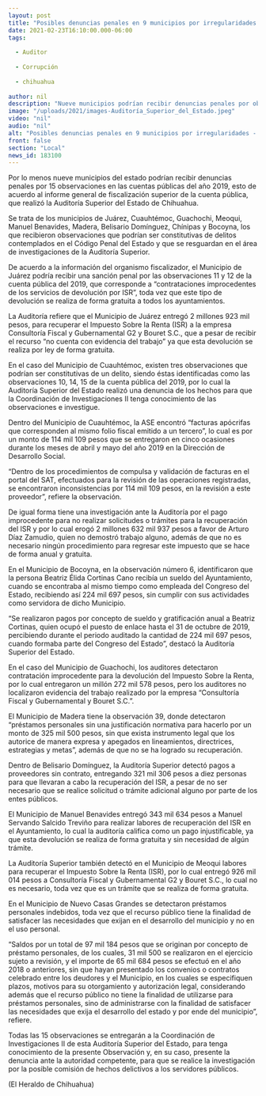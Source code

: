 ```yaml
---
layout: post
title: "Posibles denuncias penales en 9 municipios por irregularidades -  ASE"
date: 2021-02-23T16:10:00.000-06:00
tags:
  
  - Auditor
  
  - Corrupción
  
  - chihuahua
  
author: nil
description: "Nueve municipios podrían recibir denuncias penales por observaciones de la ASE"
image: "/uploads/2021/images-Auditoría_Superior_del_Estado.jpeg"
video: "nil"
audio: "nil"
alt: "Posibles denuncias penales en 9 municipios por irregularidades -  ASE"
front: false
section: "Local"
news_id: 183100
---
```


Por lo menos nueve municipios del estado podrían recibir denuncias penales por 15 observaciones en las cuentas públicas del año 2019, esto de acuerdo al informe general de fiscalización superior de la cuenta pública, que realizó la Auditoría Superior del Estado de Chihuahua.

Se trata de los municipios de Juárez, Cuauhtémoc, Guachochi, Meoqui, Manuel Benavides, Madera, Belisario Domínguez, Chínipas y Bocoyna, los que recibieron observaciones que podrían ser constitutivas de delitos contemplados en el Código Penal del Estado y que se resguardan en el área de investigaciones de la Auditoría Superior.

De acuerdo a la información del organismo fiscalizador, el Municipio de Juárez podría recibir una sanción penal por las observaciones 11 y 12 de la cuenta pública del 2019, que corresponde a “contrataciones improcedentes de los servicios de devolución por ISR”, toda vez que este tipo de devolución se realiza de forma gratuita a todos los ayuntamientos.

La Auditoría refiere que el Municipio de Juárez entregó 2 millones 923 mil pesos, para recuperar el Impuesto Sobre la Renta (ISR) a la empresa Consultoría Fiscal y Gubernamental G2 y Bouret S.C., que a pesar de recibir el recurso “no cuenta con evidencia del trabajo” ya que esta devolución se realiza por ley de forma gratuita.

En el caso del Municipio de Cuauhtémoc, existen tres observaciones que podrían ser constitutivas de un delito, siendo éstas identificadas como las observaciones 10, 14, 15 de la cuenta pública del 2019, por lo cual la Auditoría Superior del Estado realizó una denuncia de los hechos para que la Coordinación de Investigaciones II tenga conocimiento de las observaciones e investigue.

Dentro del Municipio de Cuauhtémoc, la ASE encontró “facturas apócrifas que corresponden al mismo folio fiscal emitido a un tercero”, lo cual es por un monto de 114 mil 109 pesos que se entregaron en cinco ocasiones durante los meses de abril y mayo del año 2019 en la Dirección de Desarrollo Social.

“Dentro de los procedimientos de compulsa y validación de facturas en el portal del SAT, efectuados para la revisión de las operaciones registradas, se encontraron inconsistencias por 114 mil 109 pesos, en la revisión a este proveedor”, refiere la observación.

De igual forma tiene una investigación ante la Auditoría por el pago improcedente para no realizar solicitudes o trámites para la recuperación del ISR y por lo cual erogó 2 millones 632 mil 937 pesos a favor de Arturo Díaz Zamudio, quien no demostró trabajo alguno, además de que no es necesario ningún procedimiento para regresar este impuesto que se hace de forma anual y gratuita.

En el Municipio de Bocoyna, en la observación número 6, identificaron que la persona Beatriz Élida Cortinas Cano recibía un sueldo del Ayuntamiento, cuando se encontraba al mismo tiempo como empleada del Congreso del Estado, recibiendo así 224 mil 697 pesos, sin cumplir con sus actividades como servidora de dicho Municipio.

“Se realizaron pagos por concepto de sueldo y gratificación anual a Beatriz Cortinas, quien ocupó el puesto de enlace hasta el 31 de octubre de 2019, percibiendo durante el periodo auditado la cantidad de 224 mil 697 pesos, cuando formaba parte del Congreso del Estado”, destacó la Auditoría Superior del Estado.

En el caso del Municipio de Guachochi, los auditores detectaron contratación improcedente para la devolución del Impuesto Sobre la Renta, por lo cual entregaron un millón 272 mil 578 pesos, pero los auditores no localizaron evidencia del trabajo realizado por la empresa “Consultoría Fiscal y Gubernamental y Bouret S.C.”.

El Municipio de Madera tiene la observación 39, donde detectaron “préstamos personales sin una justificación normativa para hacerlo por un monto de 325 mil 500 pesos, sin que exista instrumento legal que los autorice de manera expresa y apegados en lineamientos, directrices, estrategias y metas”, además de que no se ha logrado su recuperación.

Dentro de Belisario Domínguez, la Auditoría Superior detectó pagos a proveedores sin contrato, entregando 321 mil 306 pesos a diez personas para que llevaran a cabo la recuperación del ISR, a pesar de no ser necesario que se realice solicitud o trámite adicional alguno por parte de los entes públicos.

El Municipio de Manuel Benavides entregó 343 mil 634 pesos a Manuel Servando Salcido Treviño para realizar labores de recuperación del ISR en el Ayuntamiento, lo cual la auditoría califica como un pago injustificable, ya que esta devolución se realiza de forma gratuita y sin necesidad de algún trámite.

La Auditoría Superior también detectó en el Municipio de Meoqui labores para recuperar el Impuesto Sobre la Renta (ISR), por lo cual entregó 926 mil 014 pesos a Consultoría Fiscal y Gubernamental G2 y Bouret S.C., lo cual no es necesario, toda vez que es un trámite que se realiza de forma gratuita.

En el Municipio de Nuevo Casas Grandes se detectaron préstamos personales indebidos, toda vez que el recurso público tiene la finalidad de satisfacer las necesidades que exijan en el desarrollo del municipio y no en el uso personal.

“Saldos por un total de 97 mil 184 pesos que se originan por concepto de préstamo personales, de los cuales, 31 mil 500 se realizaron en el ejercicio sujeto a revisión, y el importe de 65 mil 684 pesos se efectuó en el año 2018 o anteriores, sin que hayan presentado los convenios o contratos celebrado entre los deudores y el Municipio, en los cuales se especifiquen plazos, motivos para su otorgamiento y autorización legal, considerando además que el recurso público no tiene la finalidad de utilizarse para préstamos personales, sino de administrarse con la finalidad de satisfacer las necesidades que exija el desarrollo del estado y por ende del municipio”, refiere.

Todas las 15 observaciones se entregarán a la Coordinación de Investigaciones II de esta Auditoría Superior del Estado, para tenga conocimiento de la presente Observación y, en su caso, presente la denuncia ante la autoridad competente, para que se realice la investigación por la posible comisión de hechos delictivos a los servidores públicos.

(El Heraldo de Chihuahua)